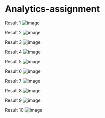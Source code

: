 # Analytics-assignment

Result 1
![image](https://user-images.githubusercontent.com/100916269/156894331-d39bd4d2-6ab6-4ddc-9c27-d7a7c6c41e1e.png)

Result 2
![image](https://user-images.githubusercontent.com/100916269/156894346-8c4aa567-a78b-4a55-97af-0936b9f7dab8.png)

Result 3
![image](https://user-images.githubusercontent.com/100916269/156894355-e61ee330-0fb5-4d7b-9d2c-72171f1f1d3e.png)

Result 4
![image](https://user-images.githubusercontent.com/100916269/156894363-0f3c4cce-b5d0-401e-95fc-a69a12c9294a.png)

Result 5
![image](https://user-images.githubusercontent.com/100916269/156894375-cbe00ca6-db2e-4a9e-a088-855d29ad378b.png)

Result 6
![image](https://user-images.githubusercontent.com/100916269/156894385-70703cfc-fcf5-4347-8050-8fa4a9610ba4.png)

Result 7
![image](https://user-images.githubusercontent.com/100916269/156894395-695c570e-9d7b-4f4b-a847-af78bc8c632b.png)

Result 8
![image](https://user-images.githubusercontent.com/100916269/156894406-3e0b3e52-7590-4230-aaac-0f846b9387fc.png)

Result 9
![image](https://user-images.githubusercontent.com/100916269/156894426-bdf42761-412f-4ade-ac0a-b4acd3f99c0a.png)

Result 10
![image](https://user-images.githubusercontent.com/100916269/156894439-ac74872f-569c-4269-8e4e-53ff368dd2ec.png)
